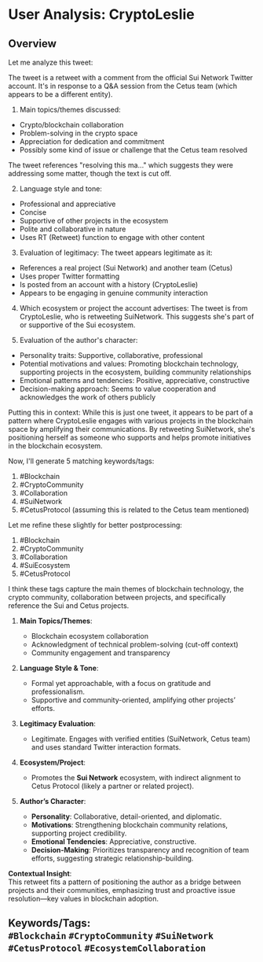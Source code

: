 # User Analysis: CryptoLeslie

## Overview

<think>
Let me analyze this tweet:

The tweet is a retweet with a comment from the official Sui Network Twitter account. It's in response to a Q&A session from the Cetus team (which appears to be a different entity).

1. Main topics/themes discussed:
- Crypto/blockchain collaboration
- Problem-solving in the crypto space
- Appreciation for dedication and commitment
- Possibly some kind of issue or challenge that the Cetus team resolved

The tweet references "resolving this ma..." which suggests they were addressing some matter, though the text is cut off.

2. Language style and tone:
- Professional and appreciative
- Concise
- Supportive of other projects in the ecosystem
- Polite and collaborative in nature
- Uses RT (Retweet) function to engage with other content

3. Evaluation of legitimacy:
The tweet appears legitimate as it:
- References a real project (Sui Network) and another team (Cetus)
- Uses proper Twitter formatting
- Is posted from an account with a history (CryptoLeslie)
- Appears to be engaging in genuine community interaction

4. Which ecosystem or project the account advertises:
The tweet is from CryptoLeslie, who is retweeting SuiNetwork. This suggests she's part of or supportive of the Sui ecosystem.

5. Evaluation of the author's character:
- Personality traits: Supportive, collaborative, professional
- Potential motivations and values: Promoting blockchain technology, supporting projects in the ecosystem, building community relationships
- Emotional patterns and tendencies: Positive, appreciative, constructive
- Decision-making approach: Seems to value cooperation and acknowledges the work of others publicly

Putting this in context:
While this is just one tweet, it appears to be part of a pattern where CryptoLeslie engages with various projects in the blockchain space by amplifying their communications. By retweeting SuiNetwork, she's positioning herself as someone who supports and helps promote initiatives in the blockchain ecosystem.

Now, I'll generate 5 matching keywords/tags:
1. #Blockchain
2. #CryptoCommunity
3. #Collaboration
4. #SuiNetwork
5. #CetusProtocol (assuming this is related to the Cetus team mentioned)

Let me refine these slightly for better postprocessing:
1. #Blockchain
2. #CryptoCommunity
3. #Collaboration
4. #SuiEcosystem
5. #CetusProtocol

I think these tags capture the main themes of blockchain technology, the crypto community, collaboration between projects, and specifically reference the Sui and Cetus projects.
</think>

1. **Main Topics/Themes**:  
   - Blockchain ecosystem collaboration  
   - Acknowledgment of technical problem-solving (cut-off context)  
   - Community engagement and transparency  

2. **Language Style & Tone**:  
   - Formal yet approachable, with a focus on gratitude and professionalism.  
   - Supportive and community-oriented, amplifying other projects’ efforts.  

3. **Legitimacy Evaluation**:  
   - Legitimate. Engages with verified entities (SuiNetwork, Cetus team) and uses standard Twitter interaction formats.  

4. **Ecosystem/Project**:  
   - Promotes the **Sui Network** ecosystem, with indirect alignment to Cetus Protocol (likely a partner or related project).  

5. **Author’s Character**:  
   - **Personality**: Collaborative, detail-oriented, and diplomatic.  
   - **Motivations**: Strengthening blockchain community relations, supporting project credibility.  
   - **Emotional Tendencies**: Appreciative, constructive.  
   - **Decision-Making**: Prioritizes transparency and recognition of team efforts, suggesting strategic relationship-building.  

**Contextual Insight**:  
This retweet fits a pattern of positioning the author as a bridge between projects and their communities, emphasizing trust and proactive issue resolution—key values in blockchain adoption.  

**Keywords/Tags**:  
`#Blockchain` `#CryptoCommunity` `#SuiNetwork` `#CetusProtocol` `#EcosystemCollaboration`
---
